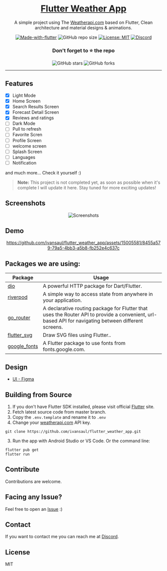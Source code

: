 <!-- ![Repo Banner](https://i.imgur.com/cHkkmpg.png) -->

<div align="center">

<h1 style="border-bottom: none">
    <b><a href="#">Flutter Weather App</a></b>
</h1>

A simple project using The [Weatherapi.com][weatherapi] based on Flutter, Clean architecture and material designs & animations.

[![Made-with-flutter](https://img.shields.io/badge/Made%20with-Flutter-orange)](https://flutter.dev/) 
![GitHub repo size](https://img.shields.io/github/repo-size/ivansaul/flutter_weather_app)
[![License: MIT](https://img.shields.io/badge/License-MIT-yellow.svg)](https://opensource.org/licenses/MIT)
[![Discord](https://img.shields.io/badge/-Discord-424549?style=social&logo=discord)](https://discord.gg/b72uAVBz6b)

### Don't forget to ⭐ the repo

![GitHub stars](https://img.shields.io/github/stars/ivansaul/flutter_weather_app?style=social)
![GitHub forks](https://img.shields.io/github/forks/ivansaul/flutter_weather_app?style=social) 

</div>

---

## Features

- [x] Light Mode
- [x] Home Screen
- [x] Search Results Screen
- [x] Forecast Detail Screen
- [x] Reviews and ratings
- [ ] Dark Mode
- [ ] Pull to refresh
- [ ] Favorite Scren
- [ ] Profile Screen
- [ ] welcome screen
- [ ] Splash Screen
- [ ] Languages
- [ ] Notification

and much more...
Check it yourself :)

> **Note:** This project is not completed yet, as soon as possible when it's complete I will update it here. Stay tuned for more exciting updates!

## Screenshots

<p align="center">
  <img src="https://i.imgur.com/GY7zKdb.png" alt="Screenshots">
</p>

## Demo

<div align="center">
    
https://github.com/ivansaul/flutter_weather_app/assets/15005581/8455a579-79a5-4bb3-a5b8-fb252e4c637c

</div>

## Packages we are using:

Package | Usage
------------ | -------------
[dio](https://pub.dev/packages/dio) | A powerful HTTP package for Dart/Flutter.
[riverpod](https://pub.dev/packages/riverpod) | A simple way to access state from anywhere in your application.
[go_router](https://pub.dev/packages/go_router) | A declarative routing package for Flutter that uses the Router API to provide a convenient, url-based API for navigating between different screens.
[flutter_svg](https://pub.dev/packages/flutter_svg) | Draw SVG files using Flutter..
[google_fonts](https://pub.dev/packages/google_fonts) | A Flutter package to use fonts from fonts.google.com.


## Design
- [UI - Figma](https://www.figma.com/community/file/1065545611963475042)

## Building from Source

1. If you don't have Flutter SDK installed, please visit official [Flutter](https://flutter.dev/) site.
2. Fetch latest source code from master branch.
3. Copy the `.env.template` and rename it to `.env`
4. Change your [weatherapi.com](http://weatherapi.com/) API key.

```
git clone https://github.com/ivansaul/flutter_weather_app.git
```

3. Run the app with Android Studio or VS Code. Or the command line:

```
flutter pub get
flutter run
```

## Contribute

Contributions are welcome.

## Facing any Issue?

Feel free to open an [Issue][issue] :)

## Contact
If you want to contact me you can reach me at [Discord][discord].

## License

MIT

[weatherapi]: https://www.weatherapi.com
[discord]: https://discord.com/users/744755977684779038
[discord-server]: https://discord.gg/b72uAVBz6b
[issue]: https://github.com/ivansaul/flutter_weather_app/issues

